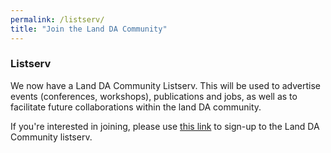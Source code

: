```yaml
---
permalink: /listserv/
title: "Join the Land DA Community"
---
```

### Listserv

We now have a Land DA Community Listserv. This will be used to advertise events (conferences, workshops), publications and jobs, as well as to facilitate future collaborations within the land DA community. 

If you're interested in joining, please use [this link](https://listserv.cuit.columbia.edu/scripts/wa.exe?SUBED1=land-da-community&A=1) to sign-up to the Land DA Community listserv.
